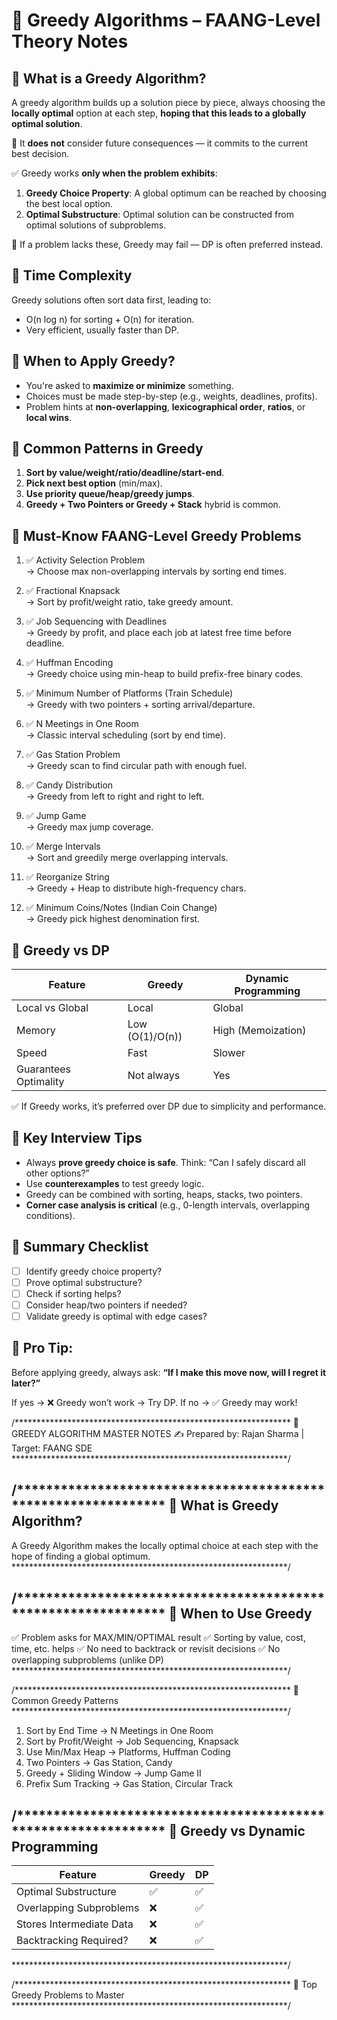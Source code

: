 📘 Greedy Algorithms – FAANG-Level Theory Notes
==============================================

🔹 What is a Greedy Algorithm?
------------------------------
A greedy algorithm builds up a solution piece by piece, always choosing the **locally optimal** option at each step, **hoping that this leads to a globally optimal solution**.

🧠 It **does not** consider future consequences — it commits to the current best decision.

✅ Greedy works **only when the problem exhibits**:
1. **Greedy Choice Property**: A global optimum can be reached by choosing the best local option.
2. **Optimal Substructure**: Optimal solution can be constructed from optimal solutions of subproblems.

🧪 If a problem lacks these, Greedy may fail — DP is often preferred instead.

🔹 Time Complexity
------------------
Greedy solutions often sort data first, leading to:
- O(n log n) for sorting + O(n) for iteration.
- Very efficient, usually faster than DP.

🔹 When to Apply Greedy?
------------------------
- You're asked to **maximize or minimize** something.
- Choices must be made step-by-step (e.g., weights, deadlines, profits).
- Problem hints at **non-overlapping**, **lexicographical order**, **ratios**, or **local wins**.

🔹 Common Patterns in Greedy
----------------------------
1. **Sort by value/weight/ratio/deadline/start-end**.
2. **Pick next best option** (min/max).
3. **Use priority queue/heap/greedy jumps**.
4. **Greedy + Two Pointers or Greedy + Stack** hybrid is common.

🔹 Must-Know FAANG-Level Greedy Problems
----------------------------------------

1. ✅ Activity Selection Problem  
   → Choose max non-overlapping intervals by sorting end times.

2. ✅ Fractional Knapsack  
   → Sort by profit/weight ratio, take greedy amount.

3. ✅ Job Sequencing with Deadlines  
   → Greedy by profit, and place each job at latest free time before deadline.

4. ✅ Huffman Encoding  
   → Greedy choice using min-heap to build prefix-free binary codes.

5. ✅ Minimum Number of Platforms (Train Schedule)  
   → Greedy with two pointers + sorting arrival/departure.

6. ✅ N Meetings in One Room  
   → Classic interval scheduling (sort by end time).

7. ✅ Gas Station Problem  
   → Greedy scan to find circular path with enough fuel.

8. ✅ Candy Distribution  
   → Greedy from left to right and right to left.

9. ✅ Jump Game  
   → Greedy max jump coverage.

10. ✅ Merge Intervals  
    → Sort and greedily merge overlapping intervals.

11. ✅ Reorganize String  
    → Greedy + Heap to distribute high-frequency chars.

12. ✅ Minimum Coins/Notes (Indian Coin Change)  
    → Greedy pick highest denomination first.

🔹 Greedy vs DP
---------------
| Feature              | Greedy         | Dynamic Programming   |
|----------------------|----------------|------------------------|
| Local vs Global       | Local          | Global                 |
| Memory                | Low (O(1)/O(n))| High (Memoization)     |
| Speed                 | Fast           | Slower                 |
| Guarantees Optimality | Not always     | Yes                    |

✅ If Greedy works, it’s preferred over DP due to simplicity and performance.

🔹 Key Interview Tips
---------------------
- Always **prove greedy choice is safe**. Think: “Can I safely discard all other options?”
- Use **counterexamples** to test greedy logic.
- Greedy can be combined with sorting, heaps, stacks, two pointers.
- **Corner case analysis is critical** (e.g., 0-length intervals, overlapping conditions).

🔹 Summary Checklist
--------------------
- [ ] Identify greedy choice property?
- [ ] Prove optimal substructure?
- [ ] Check if sorting helps?
- [ ] Consider heap/two pointers if needed?
- [ ] Validate greedy is optimal with edge cases?

📌 Pro Tip:
-----------
Before applying greedy, always ask:
**“If I make this move now, will I regret it later?”**

If yes → ❌ Greedy won’t work → Try DP.
If no → ✅ Greedy may work!

<!-- ***********Notes 2.O  ************************ -->


/***************************************************************
 📘 GREEDY ALGORITHM MASTER NOTES
 ✍️ Prepared by: Rajan Sharma | Target: FAANG SDE
***************************************************************/

/***************************************************************
🔹 What is Greedy Algorithm?
---------------------------------------------------------------
A Greedy Algorithm makes the locally optimal choice at each step
with the hope of finding a global optimum.
***************************************************************/

/***************************************************************
🔹 When to Use Greedy
---------------------------------------------------------------
✅ Problem asks for MAX/MIN/OPTIMAL result
✅ Sorting by value, cost, time, etc. helps
✅ No need to backtrack or revisit decisions
✅ No overlapping subproblems (unlike DP)
***************************************************************/

/***************************************************************
🔹 Common Greedy Patterns
***************************************************************/
1. Sort by End Time         → N Meetings in One Room
2. Sort by Profit/Weight    → Job Sequencing, Knapsack
3. Use Min/Max Heap         → Platforms, Huffman Coding
4. Two Pointers             → Gas Station, Candy
5. Greedy + Sliding Window  → Jump Game II
6. Prefix Sum Tracking      → Gas Station, Circular Track

/***************************************************************
🔹 Greedy vs Dynamic Programming
---------------------------------------------------------------
| Feature                  | Greedy         | DP               |
|--------------------------|----------------|------------------|
| Optimal Substructure     | ✅              | ✅                |
| Overlapping Subproblems  | ❌              | ✅                |
| Stores Intermediate Data | ❌              | ✅                |
| Backtracking Required?   | ❌              | ✅                |
***************************************************************/

/***************************************************************
🔹 Top Greedy Problems to Master
***************************************************************/
